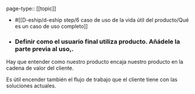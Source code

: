 page-type:: [[topic]]

- #[[D-eship/d-eship step/6 caso de uso de la vida útil del producto/Qué es un caso de uso completo]]

- ### Definir como el usuario final utiliza producto. Añádele la parte previa al uso,.

Hay que entender como nuestro producto encaja nuestro producto en la cadena de valor del cliente.

Es útil encender también el flujo de trabajo que el cliente tiene con las soluciones actuales.



